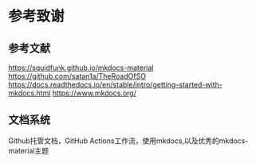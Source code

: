 # 参考致谢
## 参考文献
https://squidfunk.github.io/mkdocs-material
https://github.com/satan1a/TheRoadOfSO
https://docs.readthedocs.io/en/stable/intro/getting-started-with-mkdocs.html
https://www.mkdocs.org/

## 文档系统
Github托管文档，GitHub Actions工作流，使用mkdocs,以及优秀的mkdocs-material主题
